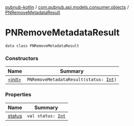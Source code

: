 [pubnub-kotlin](../../index.md) / [com.pubnub.api.models.consumer.objects](../index.md) / [PNRemoveMetadataResult](./index.md)

# PNRemoveMetadataResult

`data class PNRemoveMetadataResult`

### Constructors

| Name | Summary |
|---|---|
| [&lt;init&gt;](-init-.md) | `PNRemoveMetadataResult(status: `[`Int`](https://kotlinlang.org/api/latest/jvm/stdlib/kotlin/-int/index.html)`)` |

### Properties

| Name | Summary |
|---|---|
| [status](status.md) | `val status: `[`Int`](https://kotlinlang.org/api/latest/jvm/stdlib/kotlin/-int/index.html) |
